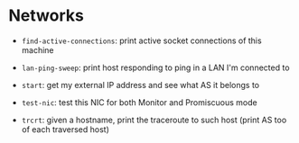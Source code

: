 # Networks

* `find-active-connections`: print active socket connections of this machine

* `lan-ping-sweep`: print host responding to ping in a LAN I'm connected to

* `start`: get my external IP address and see what AS it belongs to

* `test-nic`: test this NIC for both Monitor and Promiscuous mode

* `trcrt`: given a hostname, print the traceroute to such host (print AS too  
  of each traversed host)
